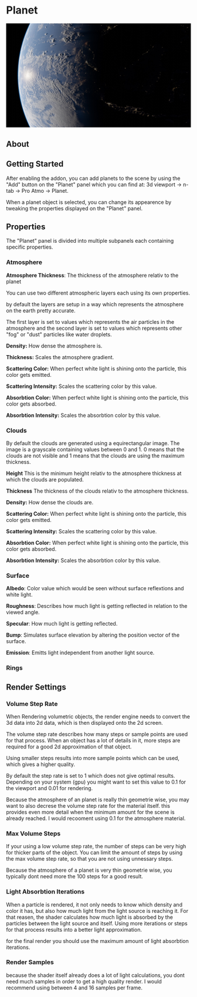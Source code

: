 # Planet

![Contrast Render Banner](../../assets/pro_atmo/planet/planet.jpg)

## About

## Getting Started

After enabling the addon, you can add planets to the scene by using the "Add" button on the "Planet" panel which you can find at: 3d viewport -> n-tab -> Pro Atmo -> Planet.

When a planet object is selected, you can change its appearence by tweaking the properties displayed on the "Planet" panel.

## Properties

The "Planet" panel is divided into multiple subpanels each containing specific properties.

### Atmosphere

**Atmosphere Thickness**: The thickness of the atmosphere relativ to the planet

You can use two different atmospheric layers each using its own properties.

by default the layers are setup in a way which represents the atmosphere on the earth pretty accurate.

The first layer is set to values which represents the air particles in the atmosphere and the second layer is set to values which represents other "fog" or "dust" particles like water droplets.

**Density:** How dense the atmosphere is.

**Thickness:** Scales the atmosphere gradient.

**Scattering Color:** When perfect white light is shining onto the particle, this color gets emitted.

**Scattering Intensity:** Scales the scattering color by this value.

**Absorbtion Color:** When perfect white light is shining onto the particle, this color gets absorbed.

**Absorbtion Intensity:** Scales the absorbtion color by this value.

### Clouds

By default the clouds are generated using a equirectangular image. The image is a grayscale containing values between 0 and 1. 0 means that the clouds are not visible and 1 means that the clouds are using the maximum thickness.

**Height** This is the minimum height relativ to the atmosphere thickness at which the clouds are populated.

**Thickness** The thickness of the clouds relativ to the atmosphere thickness.

**Density:** How dense the clouds are.

**Scattering Color:** When perfect white light is shining onto the particle, this color gets emitted.

**Scattering Intensity:** Scales the scattering color by this value.

**Absorbtion Color:** When perfect white light is shining onto the particle, this color gets absorbed.

**Absorbtion Intensity:** Scales the absorbtion color by this value.

### Surface

**Albedo**: Color value which would be seen without surface reflextions and white light.

**Roughness**: Describes how much light is getting reflected in relation to the viewed angle.

**Specular**: How much light is getting reflected.

**Bump**: Simulates surface elevation by altering the position vector of the surface.

**Emission**: Emitts light independent from another light source.

### Rings

## Render Settings

### Volume Step Rate

When Rendering volumetric objects, the render engine needs to convert the 3d data into 2d data, which is then displayed onto the 2d screen.

The volume step rate describes how many steps or sample points are used for that process. When an object has a lot of details in it, more steps are required for a good 2d approximation of that object.

Using smaller steps results into more sample points which can be used, which gives a higher quality.

By default the step rate is set to 1 which does not give optimal results. Depending on your system (gpu) you might want to set this value to 0.1 for the viewport and 0.01 for rendering.

Because the atmosphere of an planet is really thin geometrie wise, you may want to also decrese the volume step rate for the material itself. this provides even more detail when the minimum amount for the scene is already reached. I would recooment using 0.1 for the atmosphere material.

### Max Volume Steps

If your using a low volume step rate, the number of steps can be very high for thicker parts of the object. You can limit the amount of steps by using the max volume step rate, so that you are not using unnessary steps.

Because the atmosphere of a planet is very thin geometrie wise, you typically dont need more the 100 steps for a good result.

### Light Absorbtion Iterations

When a particle is rendered, it not only needs to know which density and color it has, but also how much light from the light source is reaching it. For that reasen, the shader calculates how much light is absorbed by the particles between the light source and itself. Using more iterations or steps for that process results into a better light approximation.

for the final render you should use the maximum amount of light absorbtion iterations.

### Render Samples

because the shader itself already does a lot of light calculations, you dont need much samples in order to get a high quality render. I would recommend using between 4 and 16 samples per frame.
